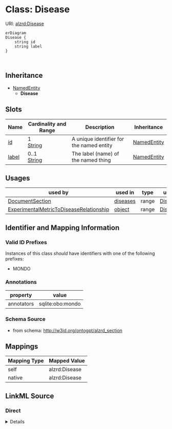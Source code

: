 

# Class: Disease



URI: [alzrd:Disease](http://w3id.org/ontogpt/alzrd_sectionDisease)



```mermaid
erDiagram
Disease {
    string id  
    string label  
}



```




## Inheritance
* [NamedEntity](NamedEntity.md)
    * **Disease**



## Slots

| Name | Cardinality and Range | Description | Inheritance |
| ---  | --- | --- | --- |
| [id](id.md) | 1 <br/> [String](String.md) | A unique identifier for the named entity | [NamedEntity](NamedEntity.md) |
| [label](label.md) | 0..1 <br/> [String](String.md) | The label (name) of the named thing | [NamedEntity](NamedEntity.md) |





## Usages

| used by | used in | type | used |
| ---  | --- | --- | --- |
| [DocumentSection](DocumentSection.md) | [diseases](diseases.md) | range | [Disease](Disease.md) |
| [ExperimentalMetricToDiseaseRelationship](ExperimentalMetricToDiseaseRelationship.md) | [object](object.md) | range | [Disease](Disease.md) |






## Identifier and Mapping Information


### Valid ID Prefixes

Instances of this class *should* have identifiers with one of the following prefixes:

* MONDO






### Annotations

| property | value |
| --- | --- |
| annotators | sqlite:obo:mondo || prompt | The name of a disease or condition. Examples are Alzheimer's disease, Parkinson's disease, Huntington's disease. |



### Schema Source


* from schema: http://w3id.org/ontogpt/alzrd_section




## Mappings

| Mapping Type | Mapped Value |
| ---  | ---  |
| self | alzrd:Disease |
| native | alzrd:Disease |







## LinkML Source

<!-- TODO: investigate https://stackoverflow.com/questions/37606292/how-to-create-tabbed-code-blocks-in-mkdocs-or-sphinx -->

### Direct

<details>
```yaml
name: Disease
id_prefixes:
- MONDO
annotations:
  annotators:
    tag: annotators
    value: sqlite:obo:mondo
  prompt:
    tag: prompt
    value: The name of a disease or condition. Examples are Alzheimer's disease, Parkinson's
      disease, Huntington's disease.
from_schema: http://w3id.org/ontogpt/alzrd_section
is_a: NamedEntity

```
</details>

### Induced

<details>
```yaml
name: Disease
id_prefixes:
- MONDO
annotations:
  annotators:
    tag: annotators
    value: sqlite:obo:mondo
  prompt:
    tag: prompt
    value: The name of a disease or condition. Examples are Alzheimer's disease, Parkinson's
      disease, Huntington's disease.
from_schema: http://w3id.org/ontogpt/alzrd_section
is_a: NamedEntity
attributes:
  id:
    name: id
    annotations:
      prompt.skip:
        tag: prompt.skip
        value: 'true'
    description: A unique identifier for the named entity
    comments:
    - this is populated during the grounding and normalization step
    from_schema: http://w3id.org/ontogpt/alzrd_section
    rank: 1000
    identifier: true
    alias: id
    owner: Disease
    domain_of:
    - NamedEntity
    - Publication
    range: string
    required: true
  label:
    name: label
    annotations:
      owl:
        tag: owl
        value: AnnotationProperty, AnnotationAssertion
    description: The label (name) of the named thing
    from_schema: http://w3id.org/ontogpt/alzrd_section
    aliases:
    - name
    rank: 1000
    slot_uri: rdfs:label
    alias: label
    owner: Disease
    domain_of:
    - NamedEntity
    range: string

```
</details>